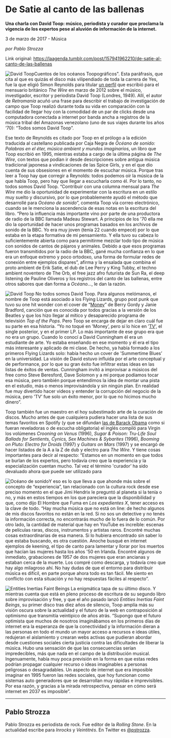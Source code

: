 # De Satie al canto de las ballenas

**Una charla con David Toop: músico, periodista y curador que proclama la vigencia de los expertos pese al aluvión de información de la internet.**

3 de marzo de 2017 - Música

_por Pablo Strozza_

Link original: https://laagenda.tumblr.com/post/157941962210/de-satie-al-canto-de-las-ballenas

![David Toop](https://64.media.tumblr.com/2f91fd3153be7c205eabd3c3c3024739/tumblr_inline_pk0lbiqpMQ1t6q87u_500.jpg)Cuentos de los océanos Toopográficos". Esta paráfrasis, que cita al que es quizás el disco más vilipendiado de toda la carrera de Yes, fue la que eligió Simon Reynolds para titular [un perfil](http://reynoldsretro.blogspot.com.ar/2013/02/tales-of-toopographic-oceans.html) que escribió para el mensuario británico *The Wire* en marzo de 2012 sobre el músico, investigador, escritor y periodista David Toop (Londres, 1949). Allí, el autor de *Retromanía* acuñó una frase para describir el trabajo de investigación de campo que Toop realizó durante toda su vida en comparación con la facilidad de llegar hoy con la comodidad de un par de clicks desde una computadora conectada a internet por banda ancha a registros de la música tribal del Amazonas venezolano (uno de sus viajes durante los años ‘70): “Todos somos David Toop”.

Ese texto de Reynolds es citado por Toop en el prólogo a la edición traducida al castellano publicada por Caja Negra de *Océano de sonido: Palabras en el éter, música ambient y mundos imaginarios*, un libro que Toop escribió en 1995, mientras estaba a cargo de la última página de *The Wire*, con textos que podían ir desde descripciones sobre antigua música tradicional japonesa a vindicaciones de las Spice Girls, y en el que dio cuenta de sus obsesiones en el momento de escuchar música. Porque tras leer a Toop hay que corregir a Reynolds: todos podemos oír la música de la que habla Toop, pero hay que llegar a escucharla como él. Por lo tanto, no todos somos David Toop. “Contribuir con una columna mensual para *The Wire* me dio la oportunidad de experimentar con la escritura en un estilo muy suelto y discursivo, por lo que probablemente ayudó el método que desarrollé para *Océano de sonido*”, comenta Toop vía correo electrónico, cuando se le menciona la ascendencia de esas notas en la escritura del libro. “Pero la influencia más importante vino por parte de una productora de radio de la BBC llamada Madeau Stewart. A principios de los '70 ella me dio la oportunidad de hacer unos programas basados en los archivos de sonido de la BBC. Yo era muy joven (tenía 22 cuando empecé) por lo que estaba en la etapa formativa de mi pensamiento. Y ella tuvo su cabeza lo suficientemente abierta como para permitirme mezclar todo tipo de música con sonidos de cantos de pájaros y animales. Debido a que esos programas fueron transmitidos por la radio de la BBC, gané mucha confianza en lo que era un enfoque extremo y poco ortodoxo, una forma de formular redes de conexión entre ejemplos dispares”, afirma y la ensalada que combina el proto ambient de Erik Satie, el dub de Lee Perry y King Tubby, el techno ambient noventero de The Orb, el free jazz afro futurista de Sun Ra, el deep listening de Pauline Oliveros y los registros del canto de las ballenas, entre otros sabores que dan forma a *Océano…*, le dan la razón. 

![David Toop](https://64.media.tumblr.com/2f91fd3153be7c205eabd3c3c3024739/tumblr_inline_pk0lbiqpMQ1t6q87u_500.jpg) No todos somos David Toop. Para algunos melómanos, el nombre de Toop está asociado a los Flying Lizards, grupo post punk que tuvo su one hit wonder con el cover de “[Money](https://youtu.be/E-P2qL3qkzk)” de Berry Gordy y Janie Bradford, canción que es conocida por todos gracias a la versión de los Beatles y que los hizo llegar al mítico y desaparecido programa de televisión *Top of the Pops*. Pero Toop se encarga de dejar en claro cuál fue su parte en esa historia. “Yo no toqué en 'Money’, pero sí lo hice en ’[TV](https://youtu.be/i-vw1tKtgTE)’, el single posterior, y en el primer LP. Lo más importante de ese grupo era que no era un grupo. Cuando lo conocí a David Cunningham él era un estudiante de arte. Yo estaba enseñando en ese momento y él era el tipo más interesante y aplicado de mi clase. De hecho, ya había formado a los primeros Flying Lizards solo: había hecho un cover de 'Summertime Blues’ en la universidad. La visión de David estuvo influida por el arte conceptual y de performance, por lo que su gran éxito fue infiltrar estas ideas en las listas de éxitos de ventas. Cunningham invitó a improvisar a músicos del free como Steve Beresford, Dave Solomon y a mí porque podíamos tocar esa música, pero también porque entendimos la idea de montar una pista en el estudio, más o menos improvisándola y sin ningún plan. En realidad fue muy divertido hacer videos y entender la corrupción del negocio de la música, pero 'TV’ fue solo un éxito menor, por lo que no hicimos mucho dinero”. 

Toop también fue un maestro en el hoy subestimado arte de la curación de discos. Mucho antes de que cualquiera pudiera hacer una lista de sus temas favoritos en Spotify (y que se difundan [las de Barack Obama](https://t.umblr.com/redirect?z=https%3A%2F%2Fplay.spotify.com%2Fuser%2Fbarackobama&t=OTc5NDNmMWRkZjk2NmE3NzQzNTg4OGNkYjQ0MmU3MGFkN2FjMDQzOSxFbHN1SWxiYg%3D%3D&b=t%3AXDz46txpppLgDp7rJlWQpw&p=https%3A%2F%2Flaagenda.tumblr.com%2Fpost%2F157941962210%2Fde-satie-al-canto-de-las-ballenas&m=1&ts=1705438564) como si fueran reveladoras o de escucha obligatoria) el inglés compiló para Virgin los volúmenes *Crooning on Venus* (1996), *Sugar & Poison: Tru-Life Soul Ballads for Sentients, Cynics, Sex Machines & Sybarites* (1996), *Booming on Pluto: Electro for Droids* (1997) y *Guitars on Mars* (1997) y se encargó de hacer listados de la A a la Z de dub y electro para *The Wire*. Y tiene cosas importantes para decir al respecto: “Estamos en un momento en que todos se burlan de los expertos, pero todavía creo que la experiencia y la especialización cuentan mucho. Tal vez el término 'curador’ ha sido devaluado ahora que puede ser utilizado para 


![Océano de sonido](https://64.media.tumblr.com/7d859f2ea854e48e206badca7ab93bf8/tumblr_inline_pk0lbiXPXh1t6q87u_400.jpg)Y eso es lo que lleva a que ahonde más sobre el concepto de “experiencia”, tan relacionado con la cultura rock desde ese preciso momento en el que Jimi Hendrix le preguntó al planeta si la tenía o no, y más en estos tiempos en los que pareciera que la disponibilidad y que, como dijo El Hombre que Fuma en *Los expedientes X*, tener acceso es la clave de todo. “Hay mucha música que no está on line: de hecho algunos de mis discos favoritos no están en la red. Si no sos un detective y no tenés la información correcta, no encontrarás mucho de lo fuera de lo común. Por otro lado, la cantidad de material que hay en YouTube es increíble: escenas de películas raras, discos, instrumentos y artistas raros. Encontré muchas cosas extraordinarias de esa manera. Si lo hubiera encontrado sin saber lo que estaba buscando, es otra cuestión. Anoche busqué en internet ejemplos de keening, el tipo de canto para lamentar y llorar por los muertos que hacían las mujeres hasta los años '50 en Irlanda. Encontré algunos de inmediato, grabaciones de 1957 de dos mujeres que eran ancianas y estaban cerca de la muerte. Los compré como descarga, y todavía creo que hay algo milagroso ahí. No hay dudas de que el entorno para distribuir música es difícil, en parte porque ahora todo es tan fácil. Me siento en conflicto con esta situación y no hay respuestas fáciles al respecto”.

![Entities Inertias Faint Beings](https://64.media.tumblr.com/25d65f6be0969865a2e1f411f741b12d/tumblr_inline_pk0lbjXrOb1t6q87u_400.jpg) La enigmática tapa de su último disco. Y mientras cuenta que está en pleno proceso de escritura de su segundo libro sobre improvisación y free, y que el año pasado lanzó *Entities Inertias Faint Beings*, su primer disco tras diez años de silencio, Toop amplía más su visión oscura sobre la actualidad y el futuro de la web en contraposición al optimismo que transmitía veintipico de años atrás. “Supongo que el futuro optimista que muchos de nosotros imaginábamos en los primeros días de internet era la esperanza de que la conectividad y la información dieran a las personas en todo el mundo un mayor acceso a recursos e ideas útiles, redujeran el aislamiento y crearan webs activas que pudieran abordar desde cuestiones sociales cierta justicia contra las dificultades de liberar la música. Hubo una sensación de que las consecuencias serían impredecibles, más que nada en el campo de la distribución musical. Ingenuamente, había muy poca previsión en la forma en que estas redes podrían propagar cualquier recurso o ideas imaginables a personas peligrosas o desagradables. Un aspecto de internet que era imposible imaginar en 1995 fueron las redes sociales, que hoy funcionan como sistemas auto generadores que se desarrollan muy rápidas e imprevisibles. Por esa razón, y gracias a la mirada retrospectiva, pensar en cómo será internet en 2037 es imposible”.

  




---

 Pablo Strozza
--------------

 Pablo Strozza es periodista de rock. Fue editor de la *Rolling Stone*. En la actualidad escribe para *Inrocks* y *Veintitrés*. En Twitter es [@pstrozza](https://twitter.com/pstrozza). 

